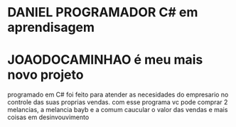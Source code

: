 # DANIEL PROGRAMADOR C# em aprendisagem
# JOAODOCAMINHAO é meu mais novo projeto
programado em C# 
foi feito para atender as necesidades do empresario no controle das suas proprias vendas.
com esse programa vc pode comprar 2 melancias, a melancia bayb e a comum caucular o valor das vendas e mais coisas em desinvouvimento
